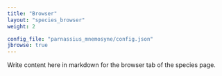 ```yaml
---
title: "Browser"
layout: "species_browser"
weight: 2

config_file: "parnassius_mnemosyne/config.json"
jbrowse: true
---
```


Write content here in markdown for the browser tab of the species page.

